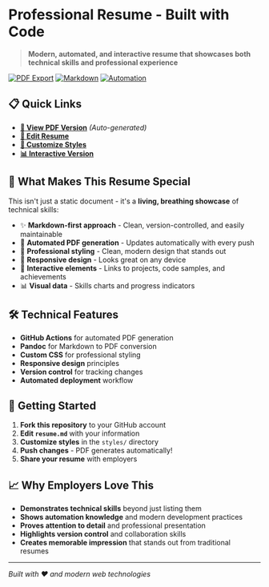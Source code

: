 # Professional Resume - Built with Code

> **Modern, automated, and interactive resume that showcases both technical skills and professional experience**

[![PDF Export](https://github.com/yourusername/resume-as-code/workflows/Generate%20PDF/badge.svg)](https://github.com/yourusername/resume-as-code/actions)
[![Markdown](https://img.shields.io/badge/Markdown-Expert-blue)](https://github.com/yourusername/resume-as-code)
[![Automation](https://img.shields.io/badge/Automation-GitHub%20Actions-green)](https://github.com/yourusername/resume-as-code/actions)

## 📋 Quick Links

- **[📄 View PDF Version](./resume.pdf)** *(Auto-generated)*
- **[📝 Edit Resume](./resume.md)**
- **[🔧 Customize Styles](./styles/)**
- **[📊 Interactive Version](./interactive/)**

## 🎯 What Makes This Resume Special

This isn't just a static document - it's a **living, breathing showcase** of technical skills:

- ✨ **Markdown-first approach** - Clean, version-controlled, and easily maintainable
- 🤖 **Automated PDF generation** - Updates automatically with every push
- 🎨 **Professional styling** - Clean, modern design that stands out
- 📱 **Responsive design** - Looks great on any device
- 🔗 **Interactive elements** - Links to projects, code samples, and achievements
- 📊 **Visual data** - Skills charts and progress indicators

## 🛠️ Technical Features

- **GitHub Actions** for automated PDF generation
- **Pandoc** for Markdown to PDF conversion
- **Custom CSS** for professional styling
- **Responsive design** principles
- **Version control** for tracking changes
- **Automated deployment** workflow

## 🚀 Getting Started

1. **Fork this repository** to your GitHub account
2. **Edit `resume.md`** with your information
3. **Customize styles** in the `styles/` directory
4. **Push changes** - PDF generates automatically!
5. **Share your resume** with employers

## 📈 Why Employers Love This

- **Demonstrates technical skills** beyond just listing them
- **Shows automation knowledge** and modern development practices
- **Proves attention to detail** and professional presentation
- **Highlights version control** and collaboration skills
- **Creates memorable impression** that stands out from traditional resumes

---

*Built with ❤️ and modern web technologies*
